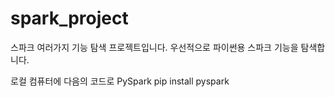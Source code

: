 # spark_project
스파크 여러가지 기능 탐색 프로젝트입니다.
우선적으로 파이썬용 스파크 기능을 탐색합니다.

로컬 컴퓨터에 다음의 코드로 PySpark 
pip install pyspark 

